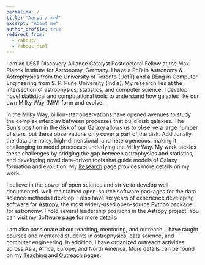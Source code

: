```yaml
---
permalink: /
title: "Aarya / आर्या"
excerpt: "About me"
author_profile: true
redirect_from: 
  - /about/
  - /about.html
---
```


I am an LSST Discovery Alliance Catalyst Postdoctoral Fellow at the Max Planck
Institute for Astronomy, Germany. I have a PhD in Astronomy & Astrophysics 
from the University of Toronto (UofT) and a BEng in Computer Engineering 
from S. P. Pune University (India). My research lies at the intersection of 
astrophysics, statistics, and computer science. I develop novel statistical 
and computational tools to understand how galaxies like our own Milky Way (MW) 
form and evolve.

In the Milky Way, billion-star observations have opened avenues to study the 
complex interplay between processes that build disk galaxies. The Sun's 
position in the disk of our Galaxy allows us to observe a large number 
of stars, but these observations only cover a part of the disk. Additionally, 
the data are noisy, high-dimensional, and heterogeneous, making it challenging 
to model processes underlying the Milky Way. My work tackles these challenges 
by bridging the gap between astrophysics and statistics, and developing novel 
data-driven tools that guide models of Galaxy formation and evolution. My 
[Research](https://aaryapatil.github.io/research/)
page provides more details on my work.

I believe in the power of open science and strive to develop well-documented,
well-maintained open-source software packages for the data science methods I
develop. I also have six years of experience developing software for 
[Astropy](https://www.astropy.org/), the most widely-used open-source Python
package for astronomy. I hold several leadership positions in the Astropy
project. You can visit my Software page for more details.

I am also passionate about teaching, mentoring, and outreach. I have taught 
courses and mentored students in astrophysics, data science, and 
computer engineering. In addition, I have organized outreach activities across 
Asia, Africa, Europe, and North America. More details can be found on my 
[Teaching](https://aaryapatil.github.io/teaching/) and
[Outreach](https://aaryapatil.github.io/outreach/) pages.